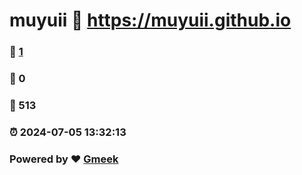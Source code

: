 # muyuii :link: https://muyuii.github.io 
### :page_facing_up: [1](https://muyuii.github.io/tag.html) 
### :speech_balloon: 0 
### :hibiscus: 513 
### :alarm_clock: 2024-07-05 13:32:13 
### Powered by :heart: [Gmeek](https://github.com/Meekdai/Gmeek)
